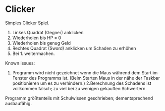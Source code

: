 # Clicker


Simples Clicker Spiel.

1. Linkes Quadrat (Gegner) anklicken
2. Wiederholen bis HP = 0
3. Wiederholen bis genug Geld
4. Rechtes Quadrat (Sword) anklicken um Schaden zu erhöhen
5. Bei 1. weitermachen.

Known issues:
1. Programm wird nicht gezeichnet wenn die Maus während dem Start im Fenster des Programms ist. (Beim Starten Maus in der nähe der Taskbar positionieren um es zu verhindern.) 
2.Berechnung des Schadens ist vollkommen falsch; zu viel bei zu wenigen gekauften Schwertern.

Programm größtenteils mit Schulwissen geschrieben; dementsprechend ausbaufähig.
